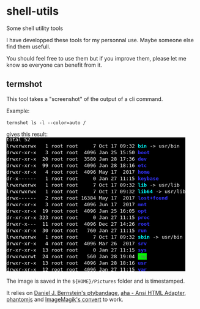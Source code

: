 # shell-utils
Some shell utility tools

I have developped these tools for my personnal use. Maybe someone else find them usefull.

You should feel free to use them but if you improve them, please let me know so everyone can benefit from it.

## termshot

This tool takes a "screenshot" of the output of a cli command.

Example:
```shell
termshot ls -l --color=auto /
```
gives this result:
![screenshot of terminal command, with colors](screenshots/termshot.png "Screenshot of a terminal command, with colors.")

The image is saved in the `${HOME}/Pictures` folder and is timestamped.

It relies on [Daniel J. Bernstein's ptybandage](https://jdebp.eu/Softwares/djbwares/bernstein-ptyget.html), [aha - Ansi HTML Adapter](https://github.com/theZiz/aha), [phantomjs](http://phantomjs.org/) and [ImageMagik's convert](https://www.imagemagick.org/script/convert.php) to work.


